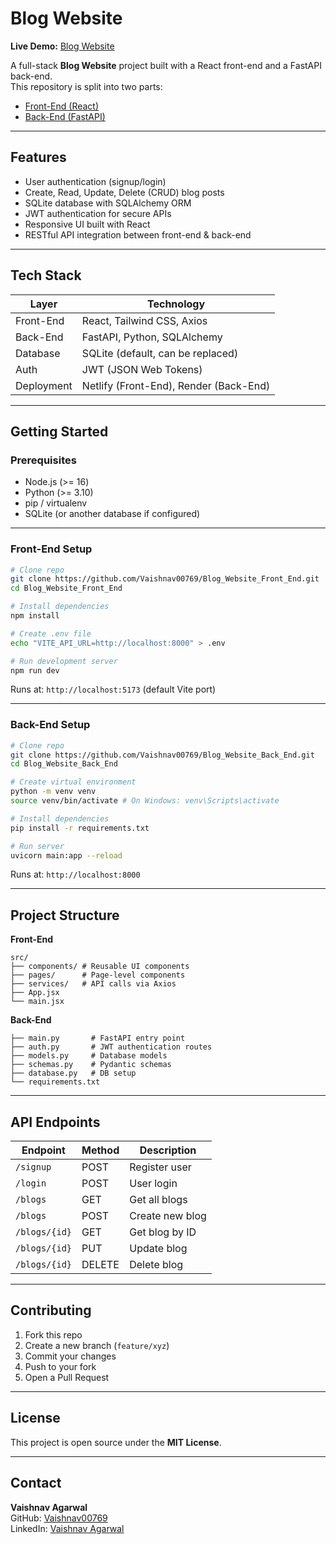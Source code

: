 # Blog Website

 **Live Demo:** [Blog Website](https://vaishnav-agarwal-blog-application.netlify.app/)

A full-stack **Blog Website** project built with a React front-end and a FastAPI back-end.  
This repository is split into two parts:

- [Front-End (React)](https://github.com/Vaishnav00769/Blog_Website_Front_End)
- [Back-End (FastAPI)](https://github.com/Vaishnav00769/Blog_Website_Back_End)

---

## Features

- User authentication (signup/login)
- Create, Read, Update, Delete (CRUD) blog posts
- SQLite database with SQLAlchemy ORM
- JWT authentication for secure APIs
- Responsive UI built with React
- RESTful API integration between front-end & back-end

---

## Tech Stack

| Layer       | Technology                              |
|-------------|-----------------------------------------|
| Front-End   | React, Tailwind CSS, Axios             |
| Back-End    | FastAPI, Python, SQLAlchemy            |
| Database    | SQLite (default, can be replaced)      |
| Auth        | JWT (JSON Web Tokens)                 |
| Deployment  | Netlify (Front-End), Render (Back-End) |

---

## Getting Started

### Prerequisites
- Node.js (>= 16)
- Python (>= 3.10)
- pip / virtualenv
- SQLite (or another database if configured)

---

###  Front-End Setup
```bash
# Clone repo
git clone https://github.com/Vaishnav00769/Blog_Website_Front_End.git
cd Blog_Website_Front_End

# Install dependencies
npm install

# Create .env file
echo "VITE_API_URL=http://localhost:8000" > .env

# Run development server
npm run dev
```

Runs at: `http://localhost:5173` (default Vite port)

---

###  Back-End Setup
```bash
# Clone repo
git clone https://github.com/Vaishnav00769/Blog_Website_Back_End.git
cd Blog_Website_Back_End

# Create virtual environment
python -m venv venv
source venv/bin/activate # On Windows: venv\Scripts\activate

# Install dependencies
pip install -r requirements.txt

# Run server
uvicorn main:app --reload
```

Runs at: `http://localhost:8000`

---

##  Project Structure

**Front-End**
```
src/
├── components/ # Reusable UI components
├── pages/      # Page-level components
├── services/   # API calls via Axios
├── App.jsx
└── main.jsx
```

**Back-End**
```
├── main.py       # FastAPI entry point
├── auth.py       # JWT authentication routes
├── models.py     # Database models
├── schemas.py    # Pydantic schemas
├── database.py   # DB setup
└── requirements.txt
```

---

##  API Endpoints

| Endpoint         | Method | Description            |
|------------------|--------|------------------------|
| `/signup`        | POST   | Register user         |
| `/login`         | POST   | User login            |
| `/blogs`         | GET    | Get all blogs         |
| `/blogs`         | POST   | Create new blog       |
| `/blogs/{id}`    | GET    | Get blog by ID        |
| `/blogs/{id}`    | PUT    | Update blog           |
| `/blogs/{id}`    | DELETE | Delete blog           |

---

##  Contributing

1. Fork this repo
2. Create a new branch (`feature/xyz`)
3. Commit your changes
4. Push to your fork
5. Open a Pull Request

---

##  License

This project is open source under the **MIT License**.

---

##  Contact

**Vaishnav Agarwal**  
GitHub: [Vaishnav00769](https://github.com/Vaishnav00769)  
LinkedIn: [Vaishnav Agarwal](https://www.linkedin.com/in/vaishnav-agarwal-9498542b0/)
